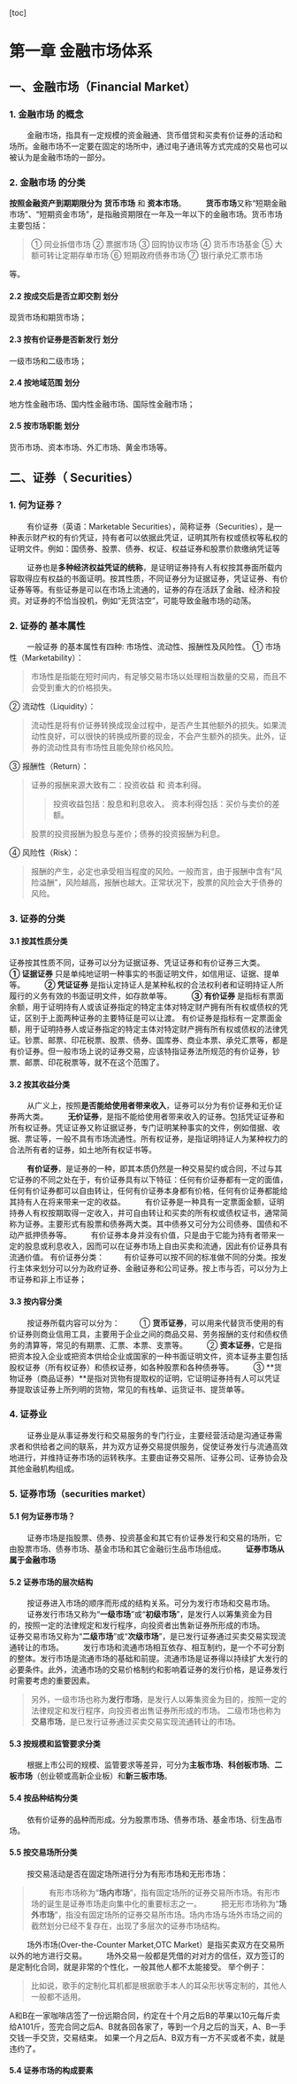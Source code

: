 [toc]



# 第一章 金融市场体系
## 一、金融市场（Financial Market）
### 1. 金融市场 的概念
&emsp;&emsp; 金融市场，指具有一定规模的资金融通、货币借贷和买卖有价证券的活动和场所。金融市场不一定要在固定的场所中，通过电子通讯等方式完成的交易也可以被认为是金融市场的一部分。
### 2. 金融市场 的分类
**按照金融资产到期期限分为** **货币市场** 和 **资本市场**。
&emsp;&emsp; **货币市场**又称“短期金融市场”、“短期资金市场”，是指融资期限在一年及一年以下的金融市场。货币市场主要包括：
> ① 同业拆借市场
> ② 票据市场
> ③ 回购协议市场
> ④ 货币市场基金
> ⑤ 大额可转让定期存单市场
> ⑥ 短期政府债券市场
> ⑦ 银行承兑汇票市场
> 
等。

#### 2.2 按成交后是否立即交割 划分
现货市场和期货市场；
#### 2.3 按有价证券是否新发行 划分
一级市场和二级市场；
#### 2.4 按地域范围 划分
地方性金融市场、国内性金融市场、国际性金融市场；
#### 2.5 按市场职能 划分
货币市场、资本市场、外汇市场、黄金市场等。

## 二、证券（ Securities）
### 1. 何为证券？
&emsp;&emsp; 有价证券（英语：Marketable Securities），简称证券（Securities），是一种表示财产权的有价凭证，持有者可以依据此凭证，证明其所有权或债权等私权的证明文件。例如：国债券、股票、债券、权证、权益证券和股票价款缴纳凭证等

&emsp;&emsp; 证券也是**多种经济权益凭证的统称**，是证明证券持有人有权按其券面所载内容取得应有权益的书面证明。按其性质，不同证券分为证据证券，凭证证券、有价证券等等。有些证券是可以在市场上流通的，证券的存在活跃了金融、经济和投资。对证券的不恰当投机，例如“无货沽空”，可能导致金融市场的动荡。
### 2. 证券的 基本属性
&emsp;&emsp; 一般证券 的基本属性有四种: 市场性、流动性、报酬性及风险性。
① 市场性（Marketability）：
> 市场性是指能在短时间内，有足够交易市场以处理相当数量的交易，而且不会受到重大的价格损失。
> 
② 流动性（Liquidity）：
> 流动性是将有价证券转换成现金过程中，是否产生其他额外的损失。如果流动性良好，可以很快的转换成所要的现金，不会产生额外的损失。此外，证券的流动性具有市场性且能免除价格风险。
> 
③ 报酬性（Return）：
> 证券的报酬来源大致有二：投资收益 和 资本利得。
> > 投资收益包括：股息和利息收入。
> > 资本利得包括：买价与卖价的差额。
> 
> 股票的投资报酬为股息与差价；债券的投资报酬为利息。
> 
④ 风险性（Risk）：
> 报酬的产生，必定也承受相当程度的风险。一般而言，由于报酬中含有“风险溢酬”，风险越高，报酬也越大。正常状况下，股票的风险会大于债券的风险。
> 
### 3. 证券的分类
#### 3.1 按其性质分类
证券按其性质不同，证券可以分为证据证券、凭证证券和有价证券三大类。
&emsp;&emsp; **① 证据证券** 只是单纯地证明一种事实的书面证明文件，如信用证、证据、提单等。
&emsp;&emsp; **② 凭证证券** 是指认定持证人是某种私权的合法权利者和证明持证人所履行的义务有效的书面证明文件，如存款单等。
&emsp;&emsp; **③ 有价证券** 是指标有票面余额，用于证明持有人或该证券指定的特定主体对特定财产拥有所有权或债权的凭证，区别于上面两种证券的主要特征是可以让渡。
有价证券是指标有一定票面金额，用于证明持券人或证券指定的特定主体对特定财产拥有所有权或债权的法律凭证。钞票、邮票、印花税票、股票、债券、国库券、商业本票、承兑汇票等，都是有价证券。但一般市场上说的证券交易，应该特指证券法所规范的有价证券，钞票、邮票、印花税票等，就不在这个范围了。
#### 3.2 按其收益分类
&emsp;&emsp; 从广义上，按照**是否能给使用者带来收入**，证券可以分为有价证券和无价证券两大类。
&emsp;&emsp; **无价证券**，是指不能给使用者带来收入的证券。包括凭证证券和所有权证券。凭证证券又称证据证券，专门证明某种事实的文件，例如借据、收据、票证等，一般不具有市场流通性。所有权证券，是指证明持证人为某种权力的合法所有者的证券，如土地所有权证书等。

&emsp;&emsp; **有价证券**，是证券的一种，即其本质仍然是一种交易契约或合同，不过与其它证券的不同之处在于，有价证券具有以下特征：任何有价证券都有一定的面值，任何有价证券都可以自由转让，任何有价证券本身都有价格，任何有价证券都能给其持有人在将来带来一定的收益。
&emsp;&emsp; 有价证券是一种具有一定票面金额，证明持券人有权按期取得一定收入，并可自由转让和买卖的所有权或债权证书，通常简称为证券。主要形式有股票和债券两大类。其中债券又可分为公司债券、国债和不动产抵押债券等。
&emsp;&emsp; 有价证券本身并没有价值，只是由于它能为持有者带来一定的股息或利息收入，因而可以在证券市场上自由买卖和流通，因此有价证券具有流通价值。
有价证券分类：
&emsp;&emsp; 有价证券可以按不同的标准做不同的分类。按发行主体来划分可以分为政府证券、金融证券和公司证券。按上市与否，可以分为上市证券和非上市证券；

#### 3.3 按内容分类
&emsp;&emsp; 按证券所载内容可以分为：
&emsp;&emsp; ① **货币证券**，可以用来代替货币使用的有价证券则商业信用工具，主要用于企业之间的商品交易、劳务报酬的支付和债权债务的清算等，常见的有期票、汇票、本票、支票等。
&emsp;&emsp; ② **资本证券**，它是指把资本投入企业或把资本供给企业或国家的一种书面证明文件，资本证券主要包括股权证券（所有权证券）和债权证券，如各种股票和各种债券等。
&emsp;&emsp; ③ **货物证券（商品证券）**是指对货物有提取权的证明，它证明证券持有人可以凭证券提取该证券上所列明的货物，常见的有栈单、运货证书、提货单等。

### 4. 证券业
&emsp;&emsp; 证券业是从事证券发行和交易服务的专门行业，主要经营活动是沟通证券需求者和供给者之间的联系，并为双方证券交易提供服务，促使证券发行与流通高效地进行，并维持证券市场的运转秩序。主要由证券交易所、证券公司、证券协会及其他金融机构组成。

### 5. 证券市场（securities market）
#### 5.1 何为证券市场？
&emsp;&emsp; 证券市场是指股票、债券、投资基金和其它有价证券发行和交易的场所，它由股票市场、债券市场、基金市场和其它金融衍生品市场组成。
&emsp;&emsp; **证券市场从属于金融市场**
#### 5.2 证券市场的层次结构
&emsp;&emsp; 按证券进入市场的顺序而形成的结构关系。可分为发行市场和交易市场。
&emsp;&emsp; 证券发行市场又称为“**一级市场**”或“**初级市场**”，是发行人以筹集资金为目的，按照一定的法律规定和发行程序，向投资者出售新证券所形成的市场。
&emsp;&emsp; 证券交易市场又称为“**二级市场**”或“**次级市场**”，是已发行证券通过买卖交易实现流通转让的市场。
&emsp;&emsp; 发行市场和流通市场相互依存、相互制约，是一个不可分割的整体。发行市场是流通市场的基础和前提。流通市场是证券得以持续扩大发行的必要条件。此外，流通市场的交易价格制约和影响着证券的发行价格，是证券发行时需要考虑的重要因素。
> 另外，一级市场也称为**发行市场**，是发行人以筹集资金为目的，按照一定的法律规定和发行程序，向投资者出售证券所形成的市场。
> 二级市场也称为**交易市场**，是已发行证券通过买卖交易实现流通转让的市场。
> 
#### 5.3 按规模和监管要求分类
&emsp;&emsp; 根据上市公司的规模、监管要求等差异，可分为**主板市场**、**科创板市场**、**二板市场**（创业顿或高新企业板）和**新三板市场**。
#### 5.4 按品种结构分类
&emsp;&emsp; 依有价证券的品种而形成。分为股票市场、债券市场、基金市场、衍生品市场。
#### 5.5 按交易场所分类
&emsp;&emsp; 按交易活动是否在固定场所进行分为有形市场和无形市场：
> &emsp;&emsp; 有形市场称为“**场内市场**”，指有固定场所的证券交易所市场。有形市场的诞生是证券市场走向集中化的重要标志之一。
> &emsp;&emsp; 把无形市场称为“**场外市场**”，指没有固定场所的证券交易所市场。场内市场与场外市场之间的截然划分已经不复存在，出现了多层次的证券市场结构。
> 
&emsp;&emsp; 场外市场(Over-the-Counter Market,OTC Market）是指买卖双方在交易所以外的地方进行交易。
&emsp;&emsp; 场外交易一般都是凭借的对对方的信任，双方签订的是定制化合同，就是非常的个性化，一般其他人都不太能接受。
举个例子：
> 比如说，歌手的定制化耳机都是根据歌手本人的耳朵形状等定制的，其他人一般都不适用。
> 
A和B在一家咖啡店签了一份远期合同，约定在十个月之后B的苹果以10元每斤卖给A101斤，签完合同之后A、B就各回各家了，等到一个月之后的当天，A、B一手交钱一手交货，交易结束。
如果一个月之后A、B双方有一方不买或者不卖，就是违约了。

#### 5.4 证券市场的构成要素


